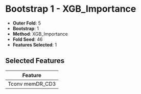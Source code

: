 # Bootstrap 1 - XGB_Importance

- **Outer Fold**: 5
- **Bootstrap**: 1
- **Method**: XGB_Importance
- **Fold Seed**: 46
- **Features Selected**: 1

## Selected Features

| Feature |
|---------|
| Tconv memDR_CD3 |
